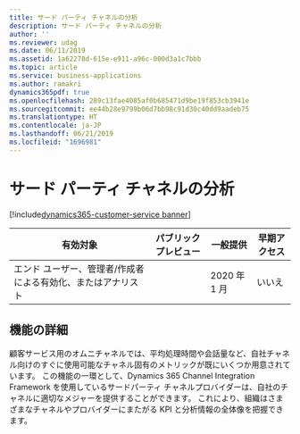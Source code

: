 ```yaml
---
title: サード パーティ チャネルの分析
description: サード パーティ チャネルの分析
author: ''
ms.reviewer: udag
ms.date: 06/11/2019
ms.assetid: 1a62278d-615e-e911-a96c-000d3a1c7bbb
ms.topic: article
ms.service: business-applications
ms.author: ramakri
dynamics365pdf: true
ms.openlocfilehash: 289c13fae4085af0b685471d9be19f853cb3941e
ms.sourcegitcommit: ee44b28e9799b06d7bb98c91d30c40dd9aadeb75
ms.translationtype: HT
ms.contentlocale: ja-JP
ms.lasthandoff: 06/21/2019
ms.locfileid: "1696981"
---
```

# <a name="analytics-for-third-party-channels"></a>サード パーティ チャネルの分析
[!include[dynamics365-customer-service banner](../includes/dynamics365-customer-service.md)]

| 有効対象    |  パブリック プレビュー | 一般提供 | 早期アクセス |
| ---------- | ---------- |---------- |---------- |
|エンド ユーザー、管理者/作成者による有効化、またはアナリスト|| 2020 年 1 月|いいえ |






## <a name="feature-details"></a>機能の詳細
<!--feature detail start -->
顧客サービス用のオムニチャネルでは、平均処理時間や会話量など、自社チャネル向けのすぐに使用可能なチャネル固有のメトリックが既にいくつか用意されています。 この機能の一環として、Dynamics 365 Channel Integration Framework を使用しているサードパーティ チャネルプロバイダーは、自社のチャネルに適切なメジャーを提供することができます。 これにより、組織はさまざまなチャネルやプロバイダーにまたがる KPI と分析情報の全体像を把握できます。
<!--feature detail end -->










